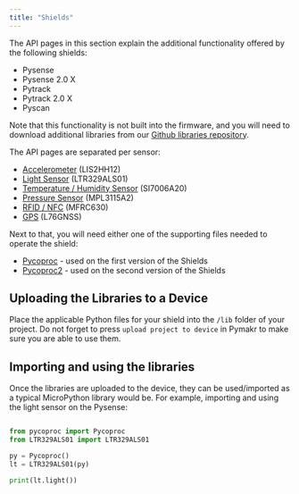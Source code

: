 ```yaml
---
title: "Shields"
---
```


The API pages in this section explain the additional functionality offered by the following shields:
* Pysense
* Pysense 2.0 X
* Pytrack
* Pytrack 2.0 X
* Pyscan

Note that this functionality is not built into the firmware, and you will need to download additional libraries from our [Github libraries repository](https://github.com/pycom/pycom-libraries/tree/master/shields).

The API pages are separated per sensor:
* [Accelerometer](lis2hh12/) (LIS2HH12)
* [Light Sensor](ltr329als01/) (LTR329ALS01)
* [Temperature / Humidity Sensor](si7006a20/) (SI7006A20)
* [Pressure Sensor](mpl3115a2/) (MPL3115A2)
* [RFID / NFC](mfrc630/) (MFRC630)
* [GPS](l76gnss/) (L76GNSS)

Next to that, you will need either one of the supporting files needed to operate the shield:
* [Pycoproc](pycoproc/) - used on the first version of the Shields
* [Pycoproc2](pycoproc2/) - used on the second version of the Shields

## Uploading the Libraries to a Device

Place the applicable Python files for your shield into the `/lib` folder of your project. Do not forget to press `upload project to device` in Pymakr to make sure you are able to use them.

## Importing and using the libraries

Once the libraries are uploaded to the device, they can be used/imported as a typical MicroPython library would be. For example, importing and using the light sensor on the Pysense:

```python

from pycoproc import Pycoproc
from LTR329ALS01 import LTR329ALS01

py = Pycoproc()
lt = LTR329ALS01(py)

print(lt.light())
```
